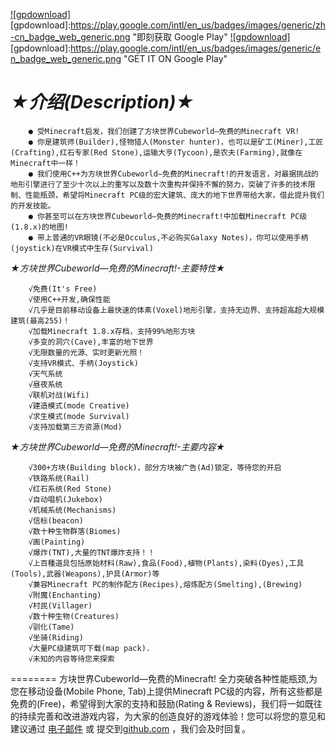 [![gpdownload]](https://play.google.com/store/apps/details?id=com.mineworld.mwpe.gpcn&utm_source=global_co&utm_medium=prtnr&utm_content=Mar2515&utm_campaign=PartBadge&pcampaignid=MKT-Other-global-all-co-prtnr-py-PartBadge-Mar2515-1)
[gpdownload]:https://play.google.com/intl/en_us/badges/images/generic/zh-cn_badge_web_generic.png "即刻获取 Google Play"
[![gpdownload]](https://play.google.com/store/apps/details?id=com.mineworld.mwpe.gpen&utm_source=global_co&utm_medium=prtnr&utm_content=Mar2515&utm_campaign=PartBadge&pcampaignid=MKT-Other-global-all-co-prtnr-py-PartBadge-Mar2515-1)
[gpdownload]:https://play.google.com/intl/en_us/badges/images/generic/en_badge_web_generic.png "GET IT ON Google Play"

*★介绍(Description)★*
========
        ● 受Minecraft启发，我们创建了方块世界Cubeworld―免费的Minecraft VR!
        ● 你是建筑师(Builder),怪物猎人(Monster hunter)，也可以是矿工(Miner),工匠(Crafting),红石专家(Red Stone),运输大亨(Tycoon),是农夫(Farming),就像在Minecraft中一样！
        ● 我们使用C++为方块世界Cubeworld―免费的Minecraft!的开发语言，对最据挑战的地形引擎进行了至少十次以上的重写以及数十次重构并保持不懈的努力，突破了许多的技术限制、性能瓶颈，希望将Minecraft PC级的宏大建筑、庞大的地下世界带给大家，借此提升我们的开发技能。
        ● 你甚至可以在方块世界Cubeworld―免费的Minecraft!中加载Minecraft PC级(1.8.x)的地图!
        ● 带上普通的VR眼镜(不必是Occulus,不必购买Galaxy Notes)，你可以使用手柄(joystick)在VR模式中生存(Survival)

*★方块世界Cubeworld―免费的Minecraft!-主要特性★*

        √免费(It's Free)
        √使用C++开发,确保性能
        √几乎是目前移动设备上最快速的体素(Voxel)地形引擎，支持无边界、支持超高超大规模建筑(最高255)！
        √加载Minecraft 1.8.x存档，支持99%地形方块
        √多变的洞穴(Cave),丰富的地下世界
        √无限数量的光源、实时更新光照！
        √支持VR模式、手柄(Joystick)
        √天气系统
        √昼夜系统
        √联机对战(Wifi)
        √建造模式(mode Creative)
        √求生模式(mode Survival)
        √支持加载第三方资源(Mod)

*★方块世界Cubeworld―免费的Minecraft!-主要内容★*

        √300+方块(Building block)，部分方块被广告(Ad)锁定，等待您的开启
        √铁路系统(Rail)
        √红石系统(Red Stone)
        √自动唱机(Jukebox)
        √机械系统(Mechanisms)
        √信标(beacon)
        √数十种生物群落(Biomes)
        √画(Painting)
        √爆炸(TNT),大量的TNT爆炸支持！！
        √上百種道具包括原始材料(Raw),食品(Food),植物(Plants),染料(Dyes),工具(Tools),武器(Weapons),护具(Armor)等
        √兼容Minecraft PC的制作配方(Recipes),熔炼配方(Smelting),(Brewing)
        √附魔(Enchanting)
        √村民(Villager)
        √数十种生物(Creatures) 
        √驯化(Tame)
        √坐骑(Riding)
        √大量PC级建筑可下载(map pack).
        √未知的内容等待您来探索
        
========
方块世界Cubeworld―免费的Minecraft! 全力突破各种性能瓶颈,为您在移动设备(Mobile Phone, Tab)上提供Minecraft PC级的内容，所有这些都是免费的(Free)，希望得到大家的支持和鼓励(Rating & Reviews)，我们将一如既往的持续完善和改进游戏内容，为大家的创造良好的游戏体验！您可以将您的意见和建议通过 [电子邮件](mailto:projectmineworld@gmail.com) 或 提交到[github.com](https://github.com/guijun/ProjectMineworld/issues) ，我们会及时回复。

